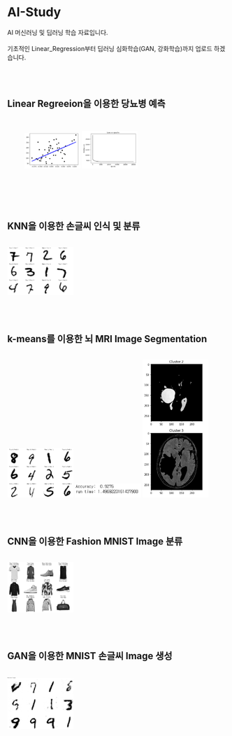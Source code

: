# AI-Study
AI 머신러닝 및 딥러닝 학습 자료입니다.
<br><br>
기초적인 Linear_Regression부터 딥러닝 심화학습(GAN, 강화학습)까지 업로드 하겠습니다.
<br><br><br><br>

Linear Regreeion을 이용한 당뇨병 예측
-------------
<br>
<figure class="half">
    <img src="./images/HW1-1.png" width="30%" height="30%"/>
    <img src="./images/HW1-2.png" width="30%" height="30%"/>
</figure>
<br><br><br><br>

KNN을 이용한 손글씨 인식 및 분류
-------------
<br>
<img src="./images/HW2.png" width="30%" height="30%"/>
<br><br><br><br>

k-means를 이용한 뇌 MRI Image Segmentation
-------------
<br>
<img src="./images/HW3-1.png" width="30%" height="30%"/>
<img src="./images/HW3-2.png" width="30%" height="30%"/>
<img src="./images/HW3-3.png" width="30%" height="30%"/>
<br><br><br><br>

CNN을 이용한 Fashion MNIST Image 분류
-------------
<br>
<img src="./images/HW4.png" width="30%" height="30%"/>
<br><br><br><br>

GAN을 이용한 MNIST 손글씨 Image 생성
-------------
<br>
<img src="./images/GAN.png" width="30%" height="30%"/>
<br><br><br><br>
  
